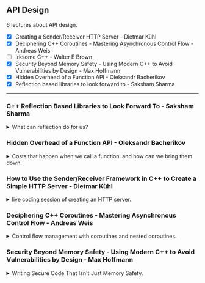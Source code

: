 <!--
// cSpell:ignore beman
-->

<link rel="stylesheet" type="text/css" href="../../markdown-style.css">

## API Design

<summary>
6 lectures about API design.
</summary>

- [x] Creating a Sender/Receiver HTTP Server - Dietmar Kühl
- [x] Deciphering C++ Coroutines - Mastering Asynchronous Control Flow - Andreas Weis
- [ ] Irksome C++ - Walter E Brown
- [x] Security Beyond Memory Safety - Using Modern C++ to Avoid Vulnerabilities by Design - Max Hoffmann
- [x] Hidden Overhead of a Function API - Oleksandr Bacherikov
- [x] Reflection based libraries to look forward to - Saksham Sharma

---

### C++ Reflection Based Libraries to Look Forward To - Saksham Sharma

<details>
<summary>
What can reflection do for us?
</summary>

[C++ Reflection Based Libraries to Look Forward To](https://youtu.be/7I40gHiLpiE?si=1uc9RCMOCNRnEqND), [slides](https://github.com/CppCon/CppCon2024/blob/main/Presentations/Reflection_Based_Libraries_to_Look_Forward_To.pdf)

#### What is reflection

reflection is code that has information about other code, and operate over the information.

```cpp
class MyClass {
  int a;
  int b;
};

for (auto member_info : gimme_class_member<MyClass>()) {
  std::cout << "member - " << member_info.name() << '\n';
}
```

this is similar, but not the same as template meta-programming. templates were designed to write generic code, but over time, the usage shifted to features that check code at compile time. those new features are what reflection wants to achieve.

#### Reflection in other languages (Go, Python, Java)

> Python: At runtime your code can
>
> - Access class layout
> - Modify your class to instrument function calls.
> - Change what it means to access a field on an object.
> - Add or remove methods or attributes from any object.

for example, we modify the `copy` function of the class if it exists.

```python
def modify_cls(cls):
  if not hasattr(cls, "copy"):
    return cls
  orig_copy = cls.copy

  def _wrapped_copy(obj):
    print("Calling wrapped copy")
    attrs = obj.__dict__.keys()
    print("Attributes: " + " ".join(attrs))
    result = orig_copy(obj)
    return result
  cls.copy = _wrapped_copy

class MyClass:
  def __init__(self, x):
    self.x = x
  def copy(self):
    return MyClass(self.x)

modify_cls(MyClass)
MyClass(2).copy()
```

in [golang](https://go.dev/blog/laws-of-reflection)

> - Golang is a compiled but duck-typed language.
>   - Well, structurally typed, but close enough
> - Runtime reflection similar to python.
> - No special compile time constructs
> - Provides a package reflect to get "reflection values".

```golang
type T struct {
  A string
  B int
}

t := T{"CppCon!", 24}
s := reflect.ValueOf(&t).Elem()
typeOfT := s.Type()
for i := 0; i < s.NumField(); i++ {
  f := s.Field(i)
  fmt.Printf("%d: %s %s = %v\n", i, typeOfT.Field(i).Name, f.Type(), f.Interface())
}
```

and java is a bit similar to python, because the type system is visible at runtime.

``` java
// Surprising, lookup types with string!
Class cls = Class.forName("method1");
Method methodList[] = cls.getDeclaredMethods();
for (int i = 0; i < methodList.length; i++) {
  Method m = methodList[i];
  System.out.println("name = " + m.getName());
  System.out.println("decl class = " + m.getDeclaringClass());
}

Class pvec[] = m.getParameterTypes();
for (int j = 0; j < pvec.length; j++)
  System.out.println("param #" + j + " " + pvec[j]);
```

anything that uses strings to access methods is error prone, and anything that runs in runtime is costly.

#### Reflection in C++ as per P2996

C++ reflection is planned to run on compile time, and is already well defined and has two working implementations.

it uses a new unary reflection operator `^` to lift objects into the land of reflection(it might end up as `^^`). we also have a new type <cpp>std::meta::info</cpp> which is the result of the reflection operator, it doesn't have any methods. the splice operator `[: r :]` takes a reflection value and splices it back into regular code.

```cpp
struct MyStruct {
  static int a;
  static int b;
};

constexpr auto elem = ^MyStruct::a;
std::cout << [:elem:] << '\n';
```

we could use reflection to create classes programmatically with <cpp>std::meta::define_class</cpp>. all reelection code is compile time, using <cpp>consteval</cpp> to ensure they are never called during runtime.

for example, we could use reflection to generate Enum to String, command line parsing, transforming an array of struct into struct of arrays.

#### Reflection libraries!

> - Reflection is a really powerful language feature - With great power comes great responsibility
> - Easier to write general-purpose / boilerplate-reducing libraries
> - Solve multiple pain-points through a single feature - The hallmark of a useful language feature

we don't want end users to write reflection, and we don't think beginners should concern themselves with it either, so we will create libraries that use reflection internally.

we can create simplified implementation

- automatic Python bindings
- ABI hashing ( <cpp>boost::abi_hash</cpp>?)
- A duck-typed <cpp>std::any</cpp> (<cpp>boost::virtual_any</cpp>?)

running python and C++ at the same process, and having python manipulate the C++ code. so we need to expose the C++ objects to the python code. today there's a lot of boilerplate code t expose the code, providing the names, types and if it's a value type or a reference type, etc...\
our goal is to remove that long code and replace it with a single function that provides the same functionality.

this is a simple example, it still lacks customization, and handling edge_cases.

```cpp
template <typename T> object make_python_type() 
{
  std::string cls_name{meta::identifier_of (^T)};
  auto type_obj = class_<T>(cls_name.c_str(), no_init);
  [:expand(meta::members_of (^T)):] >> [&]<auto e> 
  {
    if constexpr(!meta::is_public(e))
    {
      return;
    }

    std::string name{meta::identifier_of(e)};
    if constexpr(meta::is_nonstatic_data_member(e))
    {
      type_obj.def_readwrite(name.c_str(), &[:e:]);
    }

    if constexpr(meta::is_function(e) && !meta::is_constructor(e) && !meta::is_destructor(e)) 
    {
      using return t = typename return type<decltype(&[:e:])>::type;
      if constexpr(!std::is_reference_v<return_t>) {
        type_obj.def(name.c_str(), &[:e:]);
      }
    }
  }:
  return type_obj;
}
```

an alternative option is user-defined properties that we just tag objects with an attribute that marks them as exposed.

the next topic is ABI hashing, which takes the type memory layout and hashes them, this saves us sending the entire schema in the header of each message, and it gives us a way to identify different versions of the schema (if some server is still using the old schema). there are other options, each with different problems and limitations.

> - Is a decent test of the capabilities of reflection (P2996).
> - Requires recursively computing the hash of types. Avoid cycles!
> - Requires a compile time hashing function.
> - Requires full visibility into the class' data layout - Sounds scary actually, private members!

recursive code that does hashing for each base class and member of the type.

the next topic was a python <cpp>std::any</cpp>, duck-typing using reflection to support message passing. we will create a new type called "virtual_any" which is a virtual interface. then we can access attributes based on the name (string value), regardless of what class is it. it will still use RTTI (run-time type information).\
but maybe we could store the hashing of the types we used into the virtual any and get away from RTTI, or use some linker magic.

#### Alternatives ways to achieve "reflection"

for now, we use stuff that is similar to reflection, like manually annotating code (python binding). code generation tools like protobuf and Apache Avro, or rely on AI and LLM for code completion.
</details>

### Hidden Overhead of a Function API - Oleksandr Bacherikov

<details>
<summary>
Costs that happen when we call a function. and how can we bring them down.
</summary>

[Hidden Overhead of a Function API](https://youtu.be/PCP3ckEqYK8?si=8MGrFo0PcAnjvodq),[event](https://cppcon2024.sched.com/event/1gZeD/hidden-overhead-of-a-function-api), [slides](https://github.com/CppCon/CppCon2024/blob/main/Presentations/Hidden_Overhead_of_a_Function_API.pdf), [Not Leaving Performance On The Jump Table - Eduardo Madrid - CppCon 2020](https://youtu.be/e8SyxB3_mnw?si=OKRSWNxcz1j5zpRX).

#### Introduction

> Tony Van Eerd: "people are not writing enough functions"
>
> When people finally start writing more functions, we'd prefer to get only the well designed ones!\
> When talking about performance, we typically think about the function logic. We'll see that a well designed function API can have an even larger impact.
>
> How will we compare performance?
>
> - Benchmarks at this low level are not too reliable, and also don't represent performance in large projects well.
> - Dynamic instruction count is more reliable on modern CPUs.
> - We'll use simple examples, so that we can just compare the number of instructions generated by a compiler.

according to a research by BOLT, about 30% of work is getting data into the instruction pipeline, so there's room for an improvement boost.

there is the option to inline function code, the effect on performance is mixed, sometimes it helps, sometimes it doesn't.

when we write code, it's then generated into system calls, which means either windows ABI, or system V system calls and other platform specific calls.

a good place to start is by looking at the C++ Core guidelines.

#### Return value

> F.20: For “out” output values, prefer return values to output parameters.\
> Reason: A return value is self-documenting, whereas a & could be either in-out or out-only and is liable to be misused.

```cpp
#include <memory>

std::unique_ptr<int> value_ptr() {
  return nullptr;
}

void output_ptr(std::unique_ptr<int>& dst) {
  dst = nullptr;
}
```

even at this simple code above, we can see performance difference. this becomes more evident by checking the calling code.

```cpp
#include <memory>

// avoid inline by forward declaration
std::unique_ptr<int> value_ptr();
void output_ptr(std::unique_ptr<int>& dst);

int value_ptr_call() {
  auto ptr = value_ptr();
  return *ptr;
}

int output_ptr_call() {
  std::unique_ptr<int> ptr;
  output_ptr(ptr);
  return *ptr;
}
```

the next guideline is about object initialization.

> ES.20: Always initialize an object.\
> Reason: Avoid used-before-set errors and their associated undefined behavior. Avoid problems with comprehension of complex initialization. Simplify refactoring.

there were options to have deferred construction of the parameter, but it's still cumbersome.

> F.26: Use a unique_ptr\<T> to transfer ownership where a pointer is needed.\
> Reason: Using unique_ptr is the cheapest way to pass a pointer safely.

actually, even the simplest <cpp>std::unique_ptr</cpp> has some costs over raw pointers,

> F.26: Use a unique_ptr\<T> to transfer ownership where a pointer is needed.\
> Reason: Using unique_ptr is the cheapest way to pass a pointer safely.

we can create a wrapper over an integer value to see additional overhead, this comes from from it being a non-trivial return type. we need to make the wrapper trivial, but it's still not enough, we need to remove the destructor, and it helps a bit. it turns out that x86 architecture can only return fundamental types in the registers, regardless of the size.

> C.20: If you can avoid defining default operations, do.\
> Reason: It's the simplest and gives the cleanest semantics.(Note This is known as "the rule of zero".)

even if we look at popular libraries, such as <cpp>std::chrono</cpp>, this wasn't done because it would effect performance in other cases.

<cpp>std::pair</cpp> is trivially destructible since C++17, if the elements themselves are., <cpp>std::tuple</cpp> is never trivially move constructable. this means they might have performance costs.

RVO - return value optimization (copy elision), this is part of the standard since C++17. there is a problem that effects containers where copy constructor is used instead of the move constructor.

there are valid cases for output parameters, like in the <cpp>std::ranges</cpp> library.

#### Parameter passing

pass by value is usually better than passing by reference, provided the object is small enough to fit into a register. there is also an effect on calling opaque functions inside a function, a reference can be changed from another function, even if it's not directly passed to it.\
perfect forwarding is still a reference, so <cpp>std::forward</cpp> isn't passed inside registers.

besides built-in types, there are some other standard types the standard says we should pass by value, such as <cpp>std::span</cpp>, <cpp>std::span_p</cpp> and <cpp>std::mdspan</cpp>. however, they aren't free for all platforms. this is, again, because of some architecture specifications about what can be passed in registers.

adding empty parameters can also have affect(this can happen with tag dispatch).

#### Multiple parameters

chaining function calls can behave differently depending on the parameter order, this is because the order of assigning parameters is fixed, so we might have swaps.

the guidelines also say that we shouldn't pass an array as a single parameter, and we should prefer using non-owing <cpp>std::span</cpp>. this can have an affect on performance.

prefer functions with a smaller number of arguments.

> Most important guidelines to avoid function call overhead
>
> - Return by value
> - Pass “trivial” types by value, others by reference
> - Follow the Rule of 0 (or at least support trivial copy)
> - Make APIs consistent
> - Understand abstractions cost on your target platform

</details>

### How to Use the Sender/Receiver Framework in C++ to Create a Simple HTTP Server - Dietmar Kühl

<details>
<summary>
live coding session of creating an HTTP server.
</summary>

[How to Use the Sender/Receiver Framework in C++ to Create a Simple HTTP Server](https://youtu.be/Nnwanj5Ocrw?si=cERC9Qcd_wPab3Zx), [slides](https://github.com/CppCon/CppCon2024/blob/main/Presentations/Creating_a_Sender_Receiver_HTTP_Server.pdf), [event](https://cppcon2024.sched.com/event/1gZeX/creating-a-senderreceiver-http-server), [additional github repository](https://github.com/bemanproject/net29).

> Objectives:
>
> - Create a basic HTTP server.
> - Allow a single-threaded server handling multiple clients.
> - Use the sender/receiver asynchronous framework.
> - Use a minimalistic sender/receiver networking interface
>
> Basic Design:
>
> - `main()` runs an event loop for network and timer events.
> - It uses an <cpp>async_scope</cpp> for outstanding work.
> - Initial work consist of accepting incoming client connections.
> - Each client processes requests until an error is received

Using an implementation from the *Beman Project* which follows the standard specification.

starting from the empty example. it contains the header files and some name space aliases. we will build up from it.

```cpp
#include <beman/net29/net.hpp>
#include <beman/execution26/execution.hpp>
#include "demo_algorithm.hpp"
#include "demo_error.hpp"
#include "demo_scope.hpp"
#include "demo_task.hpp"
#include <iostream>
#include <string>
#include <fstream>
#include <sstream>
#include <string_view>
#include <unordered_map>

namespace ex  = beman::execution26;
namespace net = beman::net29;
using namespace std::chrono_literals;

// ----------------------------------------------------------------------------

std::unordered_map<std::string, std::string> files{
  {"/", "examples/data/index.html"},
  {"/favicon.ico", "examples/data/favicon.ico"},
  {"/logo.png", "examples/data/logo.png"},
};
```

we start by accepting connections, we work backwards, we need a stream, so we need an acceptor, for the acceptor we need an endpoint and context, and to run the server we need an asynchronous execution via a coroutine with a scope.

(live coding session).

```cpp
auto process(auto& stream, auto const& request) -> demo::task<>
{
  std::string method, url, version;
  std::string body;
  std::ostringstream out;
  if (std::istringstream(request) >> method >> url >> version && files.contains(url))
  {
    out << std::ifstream(files[url]).rdbuf();
    body = out.str();
    out.str({});
  }

  out << "HTTP/1.1 "<< (body.empty() ? "404 not found" : "200 found")  << "\r\n"
  << "Content-Length: " << body.size() << "\r\n"
  << "\r\n"
  << body;
  auto response {out.str()};
  co_await net::async_send(stream, net::buffer(response));
}

auto timeout(auto scheduler, auto duration, auto& sender)
{
  return demon::when_any(
    std::move(sender()),
    net::resume_after(scheduler, duration) 
    | demo::into_error([]() { return std::error_code(demo::timeout, demo::category());})
    ) | demo::into_expected();
}

auto make_client_handler(auto scheduler, auto stream) -> demo::task<>
{
  char buffer[16];
  std::string request;
  while (true)
  {
    try {
      if (auto n = co_await timeout(scheduler, 2s, net::async_receive(stream, net::buffer(buffer))))
      {
        std::string_view data(buffer, n.value());
        std::cout << "received data=" << data << '\n';
        request += data;
        if (request.find("\r\n\r\n") != request.npos) // end of data
        {
          co_await process(stream, request);
        }
      }
      else 
      {
        std::cout << "ERROR (VIA expected): " << std::get<0>(n.error()).message() << '\n';
        break; // break while look
      }
    }
    catch (std::variant<std::error_code> const& ex) {
      std::cout << "ERROR: " << std::get<0>(ex).message() << '\n';
      break; // exit  while loop;
    }
  }
  co_retrun;
}

auto main() -> int
{
  net::io_context context;
  net::ip::tcp:endpoint endpoint(net::ip::address_v4::any(), 12345);
  net::ip::tcp:acceptor acceptor(context, endpoint);
  demo::scope scope;
  scope.spawn(std::invoke([](auto scheduler, auto& scope, auto& acceptor)-> demo::task<> {
    while (true)
    {
      auto[stream, address] = co_await net::async_accept(acceptor);
      std::cout << "received client:" << address << '\n';
      scope.spawn(make_client_handler(scheduler, std::move(stream)));
    }
  }, context.get_scheduler(), scope, acceptor)); // execute inside a scope

  context.run();
}
```

from another terminal, we can curl to our server with `curl http://localhost::12345` or keep an open connection with `telnet localhost 12345` to see timeouts.

</details>

### Deciphering C++ Coroutines - Mastering Asynchronous Control Flow - Andreas Weis

<details>
<summary>
Control flow management with coroutines and nested coroutines.
</summary>

[Deciphering C++ Coroutines - Mastering Asynchronous Control Flow](https://youtu.be/qfKFfQSxvA8?si=XC3uguw1axRK3txD), [slides](https://github.com/CppCon/CppCon2024/blob/main/Presentations/Deciphering_Cpp_Coroutines.pdf), [event-1](https://cppcon2024.sched.com/event/1gZeS/deciphering-c-coroutines-mastering-asynchronous-control-flow),[event-2](https://cppcon2024.sched.com/event/1lQEu/deciphering-coroutines-recap-and-prerequisites), [cheat-sheet](https://github.com/ComicSansMS/cpp20_coroutine_cheat_sheet).

expanding on a talk from CppCon 2022 -[Deciphering C++ Coroutines - A Diagrammatic Coroutine Cheat Sheet](https://youtu.be/J7fYddslH0Q).

C++23 add <cpp>std::generator</cpp> as a return type for <cpp>co_routines</cpp>.

```cpp
CustomType my_coroutine();

std::generator<int> integer_sequence(int begin, int end) {
  for (int i = begin; i < end; ++i) {co_yield i;}
}

int main() {
  for(auto i:integer_sequence(0, 10)) {
    std::println("{}", i);
  }
}
```

```cpp

struct ReturnType // std::coroutine_traits<ReturnType,...> 
{
  struct promise_type {
    promise_type(T...); // opt.
    ReturnType get_return_object();
    std::suspend_always initial_suspend();
    // ---- * Start / + Shutdown ----
    void return_value(T); 
    void return_void();
    void unhandled_exception();
    std::suspend_always final_suspend() noexcept ;
  };
};

struct Awaitable {
  bool await_ready();
  auto await_suspend(std::coroutine_handle<promise_type>);
  auto await_resume();
};
```

coroutines as cooperative threads, lets take this hypothetical stack

1. inner_function (blocking)
1. middle_function
1. outer_function
1. spawn_task
1. main

While we are blocking in the inner function, we want to continue doing work. we can use threads using <cpp>std::future</cpp> and <cpp>std::async</cpp>. but threads are costly to create and switch between, and they still consume CPU cycles while being blocked, and they force us to consider synchronization between threads. this also isn't a scabble solution.\
A different option is using "green threads", sometimes called stackfull coroutines (userland thread, no support from the OS).

```cpp
auto spawn_task() {
  return spawn_green_thread(outer_function);
}

IoResult inner_function() {
  auto request = setup_non_blocking_io(...);
  this_green_thread::suspend_waiting_for(request);
  auto data = retrieve_io_data(request);
  return IoResult::from_io_data(data);
}
```

C++ coroutines are:

> - Stackless
> - We can only suspend one function at a time
> - If we want to suspend a computation spanning multiple functions, we need to suspend them all one by one
> - Goal: Suspend execution context larger than a single function

we want to suspend nested coroutines, we could transform the entire chain into coroutines, but that makes the logic unclear, are our objects waiting for something, or are they true awaitble objects (in the sense of a return type). resuming nested suspended coroutine from the outside doesn't work. we want something that's like <cpp>co_awaiting</cpp>, but means: "Wake me up once that function has completed and it's result is available".

(anatomy of a stacktrace/call stack), we would want to connect a coroutine to the the caller. changing the promise_type to have a handle to the caller, during symmetric transfers.

(more stuff)

we need something with the same functionalities of a scheduler, and it needs to interact with the inner function.

(more stuff I didn't follow) getting the context in a debugger

> Summary
>
> - Coroutines allow for extremely powerful manipulation of control flow between functions.
> - To achieve best results, there should be some amount of uniformity between coroutine types.
> - C++26 senders/receivers are a first step in this direction, but a lot is still in development there.
> - C++ Coroutines are much more flexible than async/await in other languages. It is not yet clear what the best practices are for working with such a flexible feature.
> - The community needs more people looking at this, trying interesting things, and joining the conversation.

</details>

### Security Beyond Memory Safety - Using Modern C++ to Avoid Vulnerabilities by Design - Max Hoffmann

<details>
<summary>
Writing Secure Code That Isn't Just Memory Safety.
</summary>

[Security Beyond Memory Safety - Using Modern C++ to Avoid Vulnerabilities by Design](https://youtu.be/mv0SQ8dX7Cc?si=iXZlGuv0BXFoAiw8), [slides](https://github.com/CppCon/CppCon2024/blob/main/Presentations/Security_Beyond_Memory_Safety.pdf), [event](https://cppcon2024.sched.com/event/1gZeJ/security-beyond-memory-safety-using-modern-c-to-avoid-vulnerabilities-by-design), [insecure code repo](https://github.com/not-a-trojan/secure_coding).

#### Putting Memory Safety Aside

memory safety, the white house press release that "Future Software Should Be Memory Safe" and the root cause of many TOP CVEs from the recent years.

even if wanted to move to another language, such as RUST, it isn't practical to transform all existing codebases, and it's even un-reasonble to write all new code in it, since the eco-system isn't mature enough, and it will require massive re-training.

but this talk isn't about memory safety.

#### Security: Bugs and Vulnerabilities

not all vulnerabilities are because of bugs, understanding what security means requires having a model of who the attacker is.

> - Security is not about what is intended, but about what is possible.
> - Security is inherently complex. A single mistake can be devastating.
> - Solutions should be simple to reduce the risk of mistakes.
> - Make the right thing easy and the wrong thing hard to do.

In C, one of the language core assumptions is "trust the developer", the language gives us power to do what we want, and allows us to do almost anything. this is antithetical to secure coding.

starting with an example of using secrets in code.

```cpp
std::array<char, 10> password_buffer;
get_password(password_buffer);
bool valid = try_authenticate(password_buffer);
std::memset(password_buffer, 0, sizeof(password_buffer)); // get rid of the password
```

however, using <cpp>std::memset</cpp> at this case is a dead-write, and it will be optimized away, defeating the purpose. and besides, our real code rarely looks like that. it's much more complex: created and accessed at different times in different sub systems, some of which are legacy systems.

lets create a wrapper for sensitive data:

```cpp
template <typename T>
class Sensitive
{
  T m_content;
public:
  Sensitive() = default;
  void secure_erase();
  ~Sensitive() {secure_erase();}
  // remove copy operations

  Sensitive(Sensitive&& other){
    m_content = other.m_content;
    other.secure_erase();
  } // move copy

  // add move assignment

  using Func void(*)(T&);
  void with_sensitive_content(Func&& func) {func(m_content);}
};
```

and when we use the data, we either pass the wrapper class when we are just passing the data, and we use the `with_sensitive_content` method when we want to actually access the sensitive data, and this acts as a marker that this code section should be carefully reviewed.\
the `secure_erase` method isn't defined yet, but rather than using <cpp>std::memset</cpp>, we could try to use <cpp>std::memset_s</cpp> and <cpp>std::memset_explicit</cpp>, which shouldn't be optimized out, however, they are both still largely unsupported by compilers. we can try to play with compiler instructions or volatile variables, but neither gives us 100% assurance.

#### Sample Product - The Friendly Billboard

our sample product, we get messages into a shared memory, and determine if the message is friendly, update statistics, and if the message is friendly, we display it.

```cpp
struct ShowMessageCommand
{
  std::string_view message; // [input] text to display
  Status* status // [output] reports status to user
};

enum class Status {
  waiting,
  accepted,
  rejected
};

auto received = shared_memory.deserialize<ShowMessageCommand>();
process_message_command(received.message, *received.status);

void process_message_command(std::string_view message, Status& status)
{
  status = is_friendly(message) ? Status::accepted : Status::rejected;
  update_statistics(status);
  if (status == Status::accepted) {show_on_billboard(message);}
}
```

we assume this implementation is functionally correct, and now we want to make it secure. for this, we first need to consider the attacking vector. since we only control the processing side, we assume all other parts are compromised and are manipulated by a malicious attacker. we start by going over the possible vulnerabilities and fixing them.

##### Input Validation

everything that is coming from outside should be validated, either checking it and rejecting if it fails, or sanitizing it (modifying it to adhere to what we accept). one possible mistake is to use the original value, either after we supposedly sanitized it, or when it's still possible for outside actor to modify it again. to get over it, we explicitly state the input data as untrusted with a wrapper class.

```cpp
template<typename T>
class Untrusted {
  T m_value;
public:
  template<typename Func>
  auto sanitize(Func&& sanitizer){
    return sanitizer(m_value);
  }

  template<typename Func>
  std::optional<T> verify(Func&& predicate){
    return predicate(m_value) ? std::optional{m_value} : std::nullopt;
  }
};
```

in our message example, we take a <cpp>std::string_view</cpp>, normally, this would point to a memory location in the shared memory, but the attacker can manipulate the message to point at our own memory, and trick us into exposing internal data.\
we can separate the message type into two, one for the client to use, and one for internal use, the internal used message is treated as untrusted until validated.

(don't read from untrusted source and don't base the control flow on it).\
we had a status which was supposed to be an ouput parameter, but the meaning got lost and we used it in the control flow, we should specify in the type system that we should never read from it.

##### Time of Check Vs Time Of Use

vulnerabilities that happen when things change between the time we checked them and the time we use them, this happens for shared resources which are shared with an untrusted party. the easiest fix is to pull the data into the internal memory and avoid using the shared data. read the data only once. this can be more complicated when the shared data is a file system or something that can't be easily copied.

#### Audience Questions and Comments

</details>
